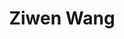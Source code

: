 ---
layout: profile
title: Ziwen Wang
description: EEG
img: assets/img/people/ziwen_wang.jpg
redirect: 
year: 2023.09
category: PhD Students
email: ziwen.wang@manchester.ac.uk
linkedin:
google_scholar: 
orcid: 0009-0008-8684-877X
github_username: 
---